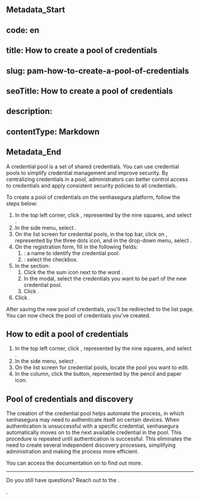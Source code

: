 ## Metadata_Start 
## code: en
## title: How to create a pool of credentials 
## slug: pam-how-to-create-a-pool-of-credentials 
## seoTitle: How to create a pool of credentials 
## description:  
## contentType: Markdown 
## Metadata_End
A credential pool is a set of shared credentials. You can use credential pools to simplify credential management and improve security. By centralizing credentials in a pool, administrators can better control access to credentials and apply consistent security policies to all credentials.

To create a pool of credentials on the senhasegura platform, follow the steps below:

1. In the top left corner, click , represented by the nine squares, and select .
2. In the side menu, select .
3. On the list screen for credential pools, in the top bar, click on , represented by the three dots icon, and in the drop-down menu, select .
4. On the  registration form, fill in the following fields:
    1. : a name to identify the credential pool.
    2. : select the  checkbox.
5. In the  section:
    1. Click the the sum icon next to the word .
    2. In the  modal, select the credentials you want to be part of the new credential pool.
    3. Click .
6. Click .

After saving the new pool of credentials, you'll be redirected to the list page. You can now check the pool of credentials you've created.

## How to edit a pool of credentials

1. In the top left corner, click , represented by the nine squares, and select .
2. In the side menu, select .
3. On the list screen for credential pools, locate the pool you want to edit.
4. In the  column, click the  button, represented by the pencil and paper icon.

## Pool of credentials and discovery

The creation of the credential pool helps automate the  process, in which senhasegura may need to authenticate itself on certain devices. When authentication is unsuccessful with a specific credential, senhasegura automatically moves on to the next available credential in the pool. This procedure is repeated until authentication is successful. This eliminates the need to create several independent discovery processes, simplifying administration and making the process more efficient.

You can access the documentation on  to find out more.

---

Do you still have questions? Reach out to the .

.